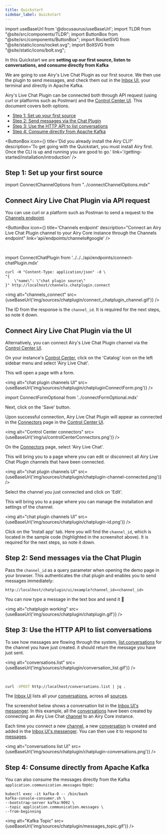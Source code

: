 ```yaml
---
title: Quickstart
sidebar_label: Quickstart
---
```


import useBaseUrl from '@docusaurus/useBaseUrl';
import TLDR from "@site/src/components/TLDR";
import ButtonBox from "@site/src/components/ButtonBox";
import RocketSVG from "@site/static/icons/rocket.svg";
import BoltSVG from "@site/static/icons/bolt.svg";

<TLDR>

In this Quickstart we are **setting up our first source, listen to
conversations, and consume directly from Kafka**

</TLDR>

We are going to use Airy's Live Chat Plugin as our first source. We then use the
plugin to send messages, and check them out in the [Inbox UI](/ui/inbox/introduction),
your terminal and directly in Apache Kafka.

Airy's Live Chat Plugin can be connected both through API request (using curl or platforms such as Postman) and the [Control Center UI](/ui/control-center/introduction). This document covers both options.

- [Step 1: Set up your first source](#step-1-set-up-your-first-source)
- [Step 2: Send messages via the Chat Plugin](#step-2-send-messages-via-the-chat-plugin)
- [Step 3: Use the HTTP API to list conversations](#step-3-use-the-http-api-to-list-conversations)
- [Step 4: Consume directly from Apache Kafka](#step-4-consume-directly-from-apache-kafka)

<ButtonBox
icon={<RocketSVG />}
title='Did you already install the Airy CLI?'
description='To get going with the Quickstart, you must install Airy first.
Once the CLI is up and running you are good to go.'
link='/getting-started/installation/introduction'
/>

## Step 1: Set up your first source

import ConnectChannelOptions from "../connectChannelOptions.mdx"

<ConnectChannelOptions />

## Connect Airy Live Chat Plugin via API request

You can use curl or a platform such as Postman to send a request to the [Channels endpoint](/api/endpoints/channels#google).

<ButtonBox
icon={<BoltSVG />}
title='Channels endpoint'
description="Connect an Airy Live Chat Plugin channel to your Airy Core instance through the Channels endpoint"
link='api/endpoints/channels#google'
/>

<br />

import ConnectChatPlugin from '../../../api/endpoints/connect-chatPlugin.mdx'

<ConnectChatPlugin />

```shell script
curl -H "Content-Type: application/json" -d \
"{
    \"name\": \"chat plugin source\"
}" http://localhost/channels.chatplugin.connect
```

<img alt="channels_connect" src={useBaseUrl('img/sources/chatplugin/connect_chatplugin_channel.gif')} />

The ID from the response is the `channel_id`. It is required for
the next steps, so note it down.

## Connect Airy Live Chat Plugin via the UI

Alternatively, you can connect Airy's Live Chat Plugin channel via the [Control Center UI](/ui/control-center/introduction).

On your instance's [Control Center](/ui/control-center/introduction), click on the 'Catalog' icon on the left sidebar menu and select 'Airy Live Chat'.

This will open a page with a form.

<img alt="chat plugin channels UI" src={useBaseUrl('img/sources/chatplugin/chatpluginConnectForm.png')} />

<ConnectFormOptional />

import ConnectFormOptional from '../connectFormOptional.mdx'

Next, click on the 'Save' button.

Upon successful connection, Airy Live Chat Plugin will appear as connected in the [Connectors](/ui/control-center/connectors) page in the [Control Center UI](/ui/control-center/introduction).

<img alt="Control Center connectors" src={useBaseUrl('img/ui/controlCenterConnectors.png')} />

On the [Connectors](/ui/control-center/connectors) page, select 'Airy Live Chat'.

This will bring you to a page where you can edit or disconnect all Airy Live Chat Plugin channels that have been connected.

<img alt="chat plugin channels UI" src={useBaseUrl('img/sources/chatplugin/chatplugin-channel-connected.png')} />

Select the channel you just connected and click on 'Edit'.

This will bring you to a page where you can manage the installation and settings of the channel.

<img alt="chat plugin channels UI" src={useBaseUrl('img/sources/chatplugin/chatplugin-id.png')} />

Click on the 'Install app' tab. Here you will find the `channel_id`, which is located in the sample code (highlighted in the screenshot above). It is required for the next steps, so note it down.

## Step 2: Send messages via the Chat Plugin

Pass the `channel_id` as a query parameter when opening the demo page in your
browser. This authenticates the chat plugin and enables you to send messages
immediately:

```
http://localhost/chatplugin/ui/example?channel_id=<channel_id>
```

You can now type a message in the text box and send it 🎉

<img alt="chatplugin working" src={useBaseUrl('img/sources/chatplugin/chatplugin.gif')} />

## Step 3: Use the HTTP API to list conversations

To see how messages are flowing through the system, [list
conversations](/api/endpoints/conversations.md#list) for the channel you have just
created. it should return the message you have just sent.

<img alt="conversations.list" src={useBaseUrl('img/sources/chatplugin/conversation_list.gif')} />

<br />

```sh
curl -XPOST http://localhost/conversations.list | jq .
```

The [Inbox UI](/ui/inbox/introduction) lists all your [conversations](/getting-started/glossary/#conversation), across all [sources](/getting-started/glossary/#source).

The screenshot below shows a conversation list in the [Inbox UI's messenger](/ui/inbox/messenger). In this example, all the [conversations](/getting-started/glossary/#conversation) have been created by connecting an Airy Live Chat [channel](/getting-started/glossary/#channel) to an Airy Core instance.

Each time you connect a new [channel](/getting-started/glossary/#channel), a new [conversation](/getting-started/glossary/#conversation) is created and added in the [Inbox UI's messenger](/ui/inbox/messenger). You can then use it to respond to [messages](/getting-started/glossary/#message).

<img alt="conversations list UI" src={useBaseUrl('img/sources/chatplugin/chatplugin-conversations.png')} />

## Step 4: Consume directly from Apache Kafka

You can also consume the messages directly from the Kafka
`application.communication.messages` topic:

```
kubectl exec -it kafka-0 -- /bin/bash
kafka-console-consumer.sh \
--bootstrap-server kafka:9092 \
--topic application.communication.messages \
--from-beginning
```

<img alt="Kafka Topic"
src={useBaseUrl('img/sources/chatplugin/messages_topic.gif')} />
